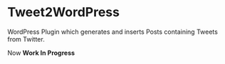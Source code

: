 # Tweet2WordPress

WordPress Plugin which generates and inserts Posts containing Tweets from Twitter.

Now **Work In Progress**
